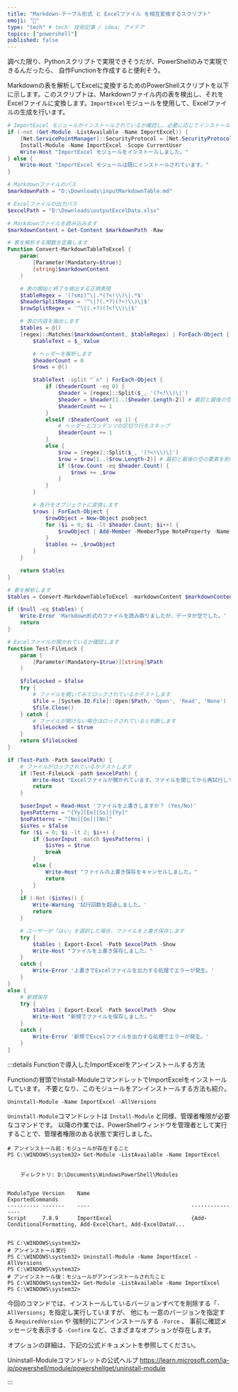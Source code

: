 ```yaml
---
title: "Markdown-テーブル形式 と Excelファイル を相互変換するスクリプト"
emoji: "🎉"
type: "tech" # tech: 技術記事 / idea: アイデア
topics: ["powershell"]
published: false
---
```

調べた限り、Pythonスクリプトで実現できそうだが、PowerShellのみで実現できるんだったら、
自作Functionを作成すると便利そう。

Markdownの表を解析してExcelに変換するためのPowerShellスクリプトを以下に示します。このスクリプトは、Markdownファイル内の表を検出し、それをExcelファイルに変換します。`ImportExcel`モジュールを使用して、Excelファイルの生成を行います。

```powershell
# ImportExcel モジュールがインストールされているか確認し、必要に応じてインストールします
if (-not (Get-Module -ListAvailable -Name ImportExcel)) {
    [Net.ServicePointManager]::SecurityProtocol = [Net.SecurityProtocolType]::Tls12
    Install-Module -Name ImportExcel -Scope CurrentUser
    Write-Host "ImportExcel モジュールをインストールしました。"
} else {
    Write-Host "ImportExcel モジュールは既にインストールされています。"
}

# Markdownファイルのパス
$markdownPath = "D:\Downloads\inputMarkdownTable.md"

# Excelファイルの出力パス
$excelPath = "D:\Downloads\outputExcelData.xlsx"

# Markdownファイルを読み込みます
$markdownContent = Get-Content $markdownPath -Raw

# 表を解析する関数を定義します
Function Convert-MarkdownTableToExcel {
    param(
        [Parameter(Mandatory=$true)]
        [string]$markdownContent
    )

    # 表の開始と終了を検出する正規表現
    $tableRegex = '(?smi)^\|.*(?<!\\)\|.*$'
    $headerSplitRegex = '^\|?(.*?)(?<!\\)\|$'
    $rowSplitRegex = '^\|(.+?)(?<!\\)\|$'

    # 表の内容を抽出します
    $tables = @()
    [regex]::Matches($markdownContent, $tableRegex) | ForEach-Object {
        $tableText = $_.Value

        # ヘッダーを解析します
        $headerCount = 0
        $rows = @()

        $tableText -split "`n" | ForEach-Object {
            if ($headerCount -eq 0) {
                $header = [regex]::Split($_, '(?<!\\)\|')
                $header = $header[1..($header.Length-2)] # 最初と最後の空の要素を削除
                $headerCount += 1
            }
            elseif ($headerCount -eq 1) {
                # ヘッダーとコンテンツの区切り行をスキップ
                $headerCount += 1
            }
            else {
                $row = [regex]::Split($_, '(?<!\\)\|')
                $row = $row[1..($row.Length-2)] # 最初と最後の空の要素を削除
                if ($row.Count -eq $header.Count) {
                    $rows += ,$row
                }
            }
        }

        # 各行をオブジェクトに変換します
        $rows | ForEach-Object {
            $rowObject = New-Object psobject
            for ($i = 0; $i -lt $header.Count; $i++) {
                $rowObject | Add-Member -MemberType NoteProperty -Name $header[$i].Trim() -Value $_[$i].Trim()
            }
            $tables += ,$rowObject
        }
    }

    return $tables
}

# 表を解析します
$tables = Convert-MarkdownTableToExcel -markdownContent $markdownContent

if ($null -eq $tables) {
    Write-Error 'Markdown形式のファイルを読み取りましたが、データが空でした。'
    return
}

# Excelファイルが開かれているか確認します
function Test-FileLock {
    param (
        [Parameter(Mandatory=$true)][string]$Path
    )

    $fileLocked = $false
    try {
        # ファイルを開いてみてロックされているかテストします
        $file = [System.IO.File]::Open($Path, 'Open', 'Read', 'None')
        $file.Close()
    } catch {
        # ファイルが開けない場合はロックされていると判断します
        $fileLocked = $true
    }
    return $fileLocked
}

if (Test-Path -Path $excelPath) {
    # ファイルがロックされているかテストします
    if (Test-FileLock -path $excelPath) {
        Write-Host "Excelファイルが開かれています。ファイルを閉じてから再試行してください。"
        return
    }

    $userInput = Read-Host 'ファイルを上書きしますか？ (Yes/No)'
    $yesPatterns = "[Yy][Ee][Ss]|[Yy]"
    $noPatterns = "[Nn][Oo]|[Nn]"
    $isYes = $false
    for ($i = 0; $i -lt 2; $i++) {
        if ($userInput -match $yesPatterns) {
            $isYes = $true    
            break
        }
        else {
            Write-Host "ファイルの上書き保存をキャンセルしました。"
            return
        }
    }
    if (-Not ($isYes)) {
        Write-Warning '試行回数を超過しました。'
        return
    }

    # ユーザーが「はい」を選択した場合、ファイルを上書き保存します
    try {
        $tables | Export-Excel -Path $excelPath -Show
        Write-Host "ファイルを上書き保存しました。"
    }
    catch {
        Write-Error '上書きでExcelファイルを出力する処理でエラーが発生。'
    }
}
else {
    # 新規保存
    try {
        $tables | Export-Excel -Path $excelPath -Show
        Write-Host "新規でファイルを保存しました。"
    }
    catch {
        Write-Error '新規でExcelファイルを出力する処理でエラーが発生。'
    }
}
```

:::details Functionで導入したImportExcelをアンインストールする方法

Functionの冒頭でInstall-ModuleコマンドレットでImportExcelをインストールしています。
不要となり、このモジュールをアンインストールする方法も紹介。

```powershell:コピー用
Uninstall-Module -Name ImportExcel -AllVersions
```

`Uninstall-Module`コマンドレットは `Install-Module` と同様、管理者権限が必要なコマンドです。
以降の作業では、PowerShellウィンドウを管理者として実行することで、管理者権限のある状態で実行しました。

```powershell:実際の実行結果
# アンインストール前：モジュールが存在すること
PS C:\WINDOWS\system32> Get-Module -ListAvailable -Name ImportExcel


    ディレクトリ: D:\Documents\WindowsPowerShell\Modules


ModuleType Version    Name                                ExportedCommands
---------- -------    ----                                ----------------
Script     7.8.9      ImportExcel                         {Add-ConditionalFormatting, Add-ExcelChart, Add-ExcelDataV...


PS C:\WINDOWS\system32>
# アンインストール実行
PS C:\WINDOWS\system32> Uninstall-Module -Name ImportExcel -AllVersions
PS C:\WINDOWS\system32>
# アンインストール後：モジュールがアンインストールされたこと
PS C:\WINDOWS\system32> Get-Module -ListAvailable -Name ImportExcel
PS C:\WINDOWS\system32>
```

今回のコマンドでは、インストールしているバージョンすべてを削除する「`-AllVersions`」を指定し実行していますが、
他にも 一意のバージョンを指定する `RequiredVersion` や 強制的にアンインストールする `-Force` 、 事前に確認メッセージを表示する `-Confirm` など、さまざまなオプションが存在します。

オプションの詳細は、下記の公式ドキュメントを参照してください。

Uninstall-Moduleコマンドレットの公式ヘルプ
https://learn.microsoft.com/ja-jp/powershell/module/powershellget/uninstall-module

:::

